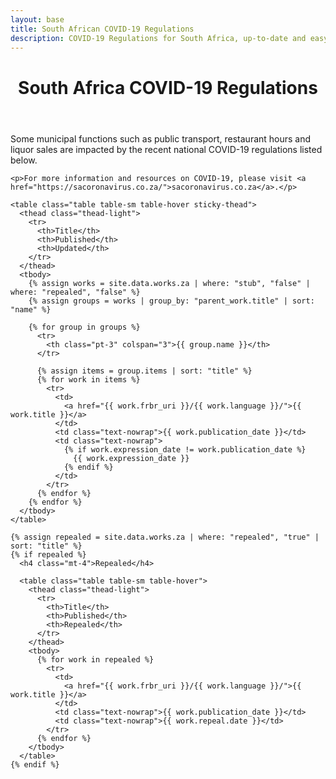 ```yaml
---
layout: base
title: South African COVID-19 Regulations
description: COVID-19 Regulations for South Africa, up-to-date and easy to read and share.
---
```


<header>
  <div class="container">
    <div class="header-content">
      <h1>South Africa COVID-19 Regulations</h1>
    </div>
  </div>
</header>

<article>
  <div class="container">
    <div class="alert alert-warning">
      Some municipal functions such as public transport, restaurant hours and liquor sales are impacted by the recent national COVID-19 regulations listed below.
    </div>

    <p>For more information and resources on COVID-19, please visit <a href="https://sacoronavirus.co.za/">sacoronavirus.co.za</a>.</p>

    <table class="table table-sm table-hover sticky-thead">
      <thead class="thead-light">
        <tr>
          <th>Title</th>
          <th>Published</th>
          <th>Updated</th>
        </tr>
      </thead>
      <tbody>
        {% assign works = site.data.works.za | where: "stub", "false" | where: "repealed", "false" %}
        {% assign groups = works | group_by: "parent_work.title" | sort: "name" %}

        {% for group in groups %}
          <tr>
            <th class="pt-3" colspan="3">{{ group.name }}</th>
          </tr>

          {% assign items = group.items | sort: "title" %}
          {% for work in items %}
            <tr>
              <td>
                <a href="{{ work.frbr_uri }}/{{ work.language }}/">{{ work.title }}</a>
              </td>
              <td class="text-nowrap">{{ work.publication_date }}</td>
              <td class="text-nowrap">
                {% if work.expression_date != work.publication_date %}
                  {{ work.expression_date }}
                {% endif %}
              </td>
            </tr>
          {% endfor %}
        {% endfor %}
      </tbody>
    </table>

    {% assign repealed = site.data.works.za | where: "repealed", "true" | sort: "title" %}
    {% if repealed %}
      <h4 class="mt-4">Repealed</h4>

      <table class="table table-sm table-hover">
        <thead class="thead-light">
          <tr>
            <th>Title</th>
            <th>Published</th>
            <th>Repealed</th>
          </tr>
        </thead>
        <tbody>
          {% for work in repealed %}
            <tr>
              <td>
                <a href="{{ work.frbr_uri }}/{{ work.language }}/">{{ work.title }}</a>
              </td>
              <td class="text-nowrap">{{ work.publication_date }}</td>
              <td class="text-nowrap">{{ work.repeal.date }}</td>
            </tr>
          {% endfor %}
        </tbody>
      </table>
    {% endif %}
  </div>

</article>
